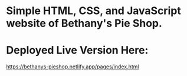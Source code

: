 # Simple HTML, CSS, and JavaScript website of Bethany's Pie Shop.
# Deployed Live Version Here:
https://bethanys-pieshop.netlify.app/pages/index.html
